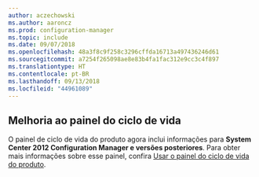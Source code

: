 ```yaml
---
author: aczechowski
ms.author: aaroncz
ms.prod: configuration-manager
ms.topic: include
ms.date: 09/07/2018
ms.openlocfilehash: 48a3f8c9f258c3296cffda16713a497436246d61
ms.sourcegitcommit: a7254f265098ae8e83b4fa1fac312e9cc3c4f897
ms.translationtype: HT
ms.contentlocale: pt-BR
ms.lasthandoff: 09/13/2018
ms.locfileid: "44961089"
---
```

## <a name="bkmk_lifecycle"></a> Melhoria ao painel do ciclo de vida
<!--1358702-->

O painel de ciclo de vida do produto agora inclui informações para **System Center 2012 Configuration Manager e versões posteriores**. Para obter mais informações sobre esse painel, confira [Usar o painel do ciclo de vida do produto](/sccm/core/clients/manage/asset-intelligence/product-lifecycle-dashboard).


